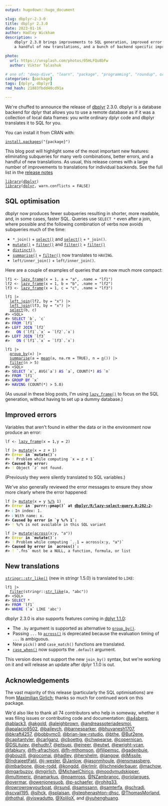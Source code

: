 ```yaml
---
output: hugodown::hugo_document

slug: dbplyr-2-3-0
title: dbplyr 2.3.0
date: 2023-01-16
author: Hadley Wickham
description: >
    dbplyr 2.3.0 brings improvements to SQL generation, improved error messages,
    a handful of new translations, and a bunch of backend specific improvements.

photo:
  url: https://unsplash.com/photos/05HLFQu8bFw
  author: Viktor Talashuk 

# one of: "deep-dive", "learn", "package", "programming", "roundup", or "other"
categories: [package] 
tags: [dplyr, dbplyr]
rmd_hash: 21883fbdd40cd91a

---
```


<!--
TODO:
* [x] Look over / edit the post's title in the yaml
* [x] Edit (or delete) the description; note this appears in the Twitter card
* [x] Pick category and tags (see existing with [`hugodown::tidy_show_meta()`](https://rdrr.io/pkg/hugodown/man/use_tidy_post.html))
* [x] Find photo & update yaml metadata
* [x] Create `thumbnail-sq.jpg`; height and width should be equal
* [x] Create `thumbnail-wd.jpg`; width should be >5x height
* [x] [`hugodown::use_tidy_thumbnails()`](https://rdrr.io/pkg/hugodown/man/use_tidy_post.html)
* [x] Add intro sentence, e.g. the standard tagline for the package
* [ ] [`usethis::use_tidy_thanks()`](https://usethis.r-lib.org/reference/use_tidy_thanks.html)
-->

We're chuffed to announce the release of [dbplyr](http://dbplyr.tidyverse.org/) 2.3.0. dbplyr is a database backend for dplyr that allows you to use a remote database as if it was a collection of local data frames: you write ordinary dplyr code and dbplyr translates it to SQL for you.

You can install it from CRAN with:

<div class="highlight">

<pre class='chroma'><code class='language-r' data-lang='r'><span><span class='nf'><a href='https://rdrr.io/r/utils/install.packages.html'>install.packages</a></span><span class='o'>(</span><span class='s'>"&#123;package&#125;"</span><span class='o'>)</span></span></code></pre>

</div>

This blog post will highlight some of the most important new features: eliminating subqueries for many verb combinations, better errors, and a handful of new translations. As usual, this release comes with a large number of improvements to translations for individual backends. See the full list in the [release notes](%7B%20github_release%20%7D)

<div class="highlight">

<pre class='chroma'><code class='language-r' data-lang='r'><span><span class='kr'><a href='https://rdrr.io/r/base/library.html'>library</a></span><span class='o'>(</span><span class='nv'><a href='https://dbplyr.tidyverse.org/'>dbplyr</a></span><span class='o'>)</span></span>
<span><span class='kr'><a href='https://rdrr.io/r/base/library.html'>library</a></span><span class='o'>(</span><span class='nv'><a href='https://dplyr.tidyverse.org'>dplyr</a></span>, warn.conflicts <span class='o'>=</span> <span class='kc'>FALSE</span><span class='o'>)</span></span></code></pre>

</div>

## SQL optimisation

dbplyr now produces fewer subqueries resulting in shorter, more readable, and, in some cases, faster SQL. Queries use `SELECT *` even after a join, where possible and the following combination of verbs now avoids subqueries much of the time:

-   `*_join()` + [`select()`](https://dplyr.tidyverse.org/reference/select.html) and [`select()`](https://dplyr.tidyverse.org/reference/select.html) + `*_join()`.
-   [`mutate()`](https://dplyr.tidyverse.org/reference/mutate.html) + [`filter()`](https://dplyr.tidyverse.org/reference/filter.html) and [`filter()`](https://dplyr.tidyverse.org/reference/filter.html) + [`filter()`](https://dplyr.tidyverse.org/reference/filter.html)
-   [`distinct()`](https://dplyr.tidyverse.org/reference/distinct.html).
-   [`summarise()`](https://dplyr.tidyverse.org/reference/summarise.html) + [`filter()`](https://dplyr.tidyverse.org/reference/filter.html) now translates to `HAVING`.
-   `left/inner_join()` + `left/inner_join()`.

Here are a couple of examples of queries that are now much more compact:

<div class="highlight">

<pre class='chroma'><code class='language-r' data-lang='r'><span><span class='nv'>lf1</span> <span class='o'>&lt;-</span> <span class='nf'><a href='https://dbplyr.tidyverse.org/reference/tbl_lazy.html'>lazy_frame</a></span><span class='o'>(</span>x <span class='o'>=</span> <span class='m'>1</span>, a <span class='o'>=</span> <span class='s'>"a"</span>, .name <span class='o'>=</span> <span class='s'>"lf1"</span><span class='o'>)</span></span>
<span><span class='nv'>lf2</span> <span class='o'>&lt;-</span> <span class='nf'><a href='https://dbplyr.tidyverse.org/reference/tbl_lazy.html'>lazy_frame</a></span><span class='o'>(</span>x <span class='o'>=</span> <span class='m'>1</span>, b <span class='o'>=</span> <span class='s'>"b"</span>, .name <span class='o'>=</span> <span class='s'>"lf2"</span><span class='o'>)</span></span>
<span><span class='nv'>lf3</span> <span class='o'>&lt;-</span> <span class='nf'><a href='https://dbplyr.tidyverse.org/reference/tbl_lazy.html'>lazy_frame</a></span><span class='o'>(</span>x <span class='o'>=</span> <span class='m'>1</span>, c <span class='o'>=</span> <span class='s'>"c"</span>, .name <span class='o'>=</span> <span class='s'>"lf3"</span><span class='o'>)</span></span>
<span></span>
<span><span class='nv'>lf1</span> <span class='o'>|&gt;</span> </span>
<span>  <span class='nf'><a href='https://dplyr.tidyverse.org/reference/mutate-joins.html'>left_join</a></span><span class='o'>(</span><span class='nv'>lf2</span>, by <span class='o'>=</span> <span class='s'>"x"</span><span class='o'>)</span> <span class='o'>|&gt;</span> </span>
<span>  <span class='nf'><a href='https://dplyr.tidyverse.org/reference/mutate-joins.html'>left_join</a></span><span class='o'>(</span><span class='nv'>lf3</span>, by <span class='o'>=</span> <span class='s'>"x"</span><span class='o'>)</span> <span class='o'>|&gt;</span> </span>
<span>  <span class='nf'><a href='https://dplyr.tidyverse.org/reference/select.html'>select</a></span><span class='o'>(</span><span class='nv'>b</span>, <span class='nv'>c</span><span class='o'>)</span></span>
<span><span class='c'>#&gt; &lt;SQL&gt;</span></span>
<span><span class='c'>#&gt; <span style='color: #0000BB;'>SELECT</span> `b`, `c`</span></span>
<span><span class='c'>#&gt; <span style='color: #0000BB;'>FROM</span> `lf1`</span></span>
<span><span class='c'>#&gt; <span style='color: #0000BB;'>LEFT JOIN</span> `lf2`</span></span>
<span><span class='c'>#&gt;   <span style='color: #0000BB;'>ON</span> (`lf1`.`x` = `lf2`.`x`)</span></span>
<span><span class='c'>#&gt; <span style='color: #0000BB;'>LEFT JOIN</span> `lf3`</span></span>
<span><span class='c'>#&gt;   <span style='color: #0000BB;'>ON</span> (`lf1`.`x` = `lf3`.`x`)</span></span>
<span></span><span></span>
<span><span class='nv'>lf1</span> <span class='o'>|&gt;</span> </span>
<span>  <span class='nf'><a href='https://dplyr.tidyverse.org/reference/group_by.html'>group_by</a></span><span class='o'>(</span><span class='nv'>x</span><span class='o'>)</span> <span class='o'>|&gt;</span> </span>
<span>  <span class='nf'><a href='https://dplyr.tidyverse.org/reference/summarise.html'>summarise</a></span><span class='o'>(</span>a <span class='o'>=</span> <span class='nf'><a href='https://rdrr.io/r/base/mean.html'>mean</a></span><span class='o'>(</span><span class='nv'>a</span>, na.rm <span class='o'>=</span> <span class='kc'>TRUE</span><span class='o'>)</span>, n <span class='o'>=</span> <span class='nf'><a href='https://dplyr.tidyverse.org/reference/context.html'>n</a></span><span class='o'>(</span><span class='o'>)</span><span class='o'>)</span> <span class='o'>|&gt;</span> </span>
<span>  <span class='nf'><a href='https://dplyr.tidyverse.org/reference/filter.html'>filter</a></span><span class='o'>(</span><span class='nv'>n</span> <span class='o'>&gt;</span> <span class='m'>5</span><span class='o'>)</span></span>
<span><span class='c'>#&gt; &lt;SQL&gt;</span></span>
<span><span class='c'>#&gt; <span style='color: #0000BB;'>SELECT</span> `x`, AVG(`a`)<span style='color: #0000BB;'> AS </span>`a`, COUNT(*)<span style='color: #0000BB;'> AS </span>`n`</span></span>
<span><span class='c'>#&gt; <span style='color: #0000BB;'>FROM</span> `lf1`</span></span>
<span><span class='c'>#&gt; <span style='color: #0000BB;'>GROUP BY</span> `x`</span></span>
<span><span class='c'>#&gt; <span style='color: #0000BB;'>HAVING</span> (COUNT(*) &gt; 5.0)</span></span>
<span></span></code></pre>

</div>

(As ususal in these blog posts, I'm using [`lazy_frame()`](https://dbplyr.tidyverse.org/reference/tbl_lazy.html) to focus on the SQL generation, without having to set up a dummy database.)

## Improved errors

Variables that aren't found in either the data or in the environment now produce an error:

<div class="highlight">

<pre class='chroma'><code class='language-r' data-lang='r'><span><span class='nv'>lf</span> <span class='o'>&lt;-</span> <span class='nf'><a href='https://dbplyr.tidyverse.org/reference/tbl_lazy.html'>lazy_frame</a></span><span class='o'>(</span>x <span class='o'>=</span> <span class='m'>1</span>,y <span class='o'>=</span> <span class='m'>2</span><span class='o'>)</span></span>
<span></span>
<span><span class='nv'>lf</span> <span class='o'>|&gt;</span> <span class='nf'><a href='https://dplyr.tidyverse.org/reference/mutate.html'>mutate</a></span><span class='o'>(</span>x <span class='o'>=</span> <span class='nv'>z</span> <span class='o'>+</span> <span class='m'>1</span><span class='o'>)</span></span>
<span><span class='c'>#&gt; <span style='color: #BBBB00; font-weight: bold;'>Error</span><span style='font-weight: bold;'> in `mutate()`:</span></span></span>
<span><span class='c'>#&gt; <span style='color: #BBBB00;'>!</span> Problem while computing `x = z + 1`</span></span>
<span><span class='c'>#&gt; <span style='font-weight: bold;'>Caused by error:</span></span></span>
<span><span class='c'>#&gt; <span style='color: #BBBB00;'>!</span> Object `z` not found.</span></span>
<span></span></code></pre>

</div>

(Previously they were silently translated to SQL variables.)

We've also generally reviewed the error messages to ensure they show more clearly where the error happened:

<div class="highlight">

<pre class='chroma'><code class='language-r' data-lang='r'><span><span class='nv'>lf</span> <span class='o'>|&gt;</span> <span class='nf'><a href='https://dplyr.tidyverse.org/reference/mutate.html'>mutate</a></span><span class='o'>(</span>x <span class='o'>=</span> <span class='nv'>y</span> <span class='o'><a href='https://rdrr.io/r/base/Arithmetic.html'>%/%</a></span> <span class='m'>1</span><span class='o'>)</span></span>
<span><span class='c'>#&gt; <span style='color: #BBBB00; font-weight: bold;'>Error</span><span style='font-weight: bold;'> in `purrr::pmap()` at </span><a href='file:///Users/hadleywickham/Documents/dplyr/dbplyr/R/lazy-select-query.R'><span style='font-weight: bold;'>dbplyr/R/lazy-select-query.R:282:2</span></a><span style='font-weight: bold;'>:</span></span></span>
<span><span class='c'>#&gt; <span style='color: #00BBBB;'>ℹ</span> In index: 1.</span></span>
<span><span class='c'>#&gt; <span style='color: #00BBBB;'>ℹ</span> With name: x.</span></span>
<span><span class='c'>#&gt; <span style='font-weight: bold;'>Caused by error in `y %/% 1`:</span></span></span>
<span><span class='c'>#&gt; <span style='color: #BBBB00;'>!</span> %/% is not available in this SQL variant</span></span>
<span></span><span></span>
<span><span class='nv'>lf</span> <span class='o'>|&gt;</span> <span class='nf'><a href='https://dplyr.tidyverse.org/reference/mutate.html'>mutate</a></span><span class='o'>(</span><span class='nf'><a href='https://dplyr.tidyverse.org/reference/across.html'>across</a></span><span class='o'>(</span><span class='nv'>x</span><span class='o'>:</span><span class='nv'>y</span>, <span class='s'>"a"</span><span class='o'>)</span><span class='o'>)</span></span>
<span><span class='c'>#&gt; <span style='color: #BBBB00; font-weight: bold;'>Error</span><span style='font-weight: bold;'> in `mutate()`:</span></span></span>
<span><span class='c'>#&gt; <span style='color: #BBBB00;'>!</span> Problem while computing `..1 = across(x:y, "a")`</span></span>
<span><span class='c'>#&gt; <span style='font-weight: bold;'>Caused by error in `across()`:</span></span></span>
<span><span class='c'>#&gt; <span style='color: #BBBB00;'>!</span> `.fns` must be a NULL, a function, formula, or list</span></span>
<span></span></code></pre>

</div>

## New translations

[`stringr::str_like()`](https://stringr.tidyverse.org/reference/str_like.html) (new in stringr 1.5.0) is translated to `LIKE`:

<div class="highlight">

<pre class='chroma'><code class='language-r' data-lang='r'><span><span class='nv'>lf1</span> <span class='o'>|&gt;</span> </span>
<span>  <span class='nf'><a href='https://dplyr.tidyverse.org/reference/filter.html'>filter</a></span><span class='o'>(</span><span class='nf'>stringr</span><span class='nf'>::</span><span class='nf'><a href='https://stringr.tidyverse.org/reference/str_like.html'>str_like</a></span><span class='o'>(</span><span class='nv'>a</span>, <span class='s'>"abc"</span><span class='o'>)</span><span class='o'>)</span></span>
<span><span class='c'>#&gt; &lt;SQL&gt;</span></span>
<span><span class='c'>#&gt; <span style='color: #0000BB;'>SELECT</span> *</span></span>
<span><span class='c'>#&gt; <span style='color: #0000BB;'>FROM</span> `lf1`</span></span>
<span><span class='c'>#&gt; <span style='color: #0000BB;'>WHERE</span> (`a` LIKE 'abc')</span></span>
<span></span></code></pre>

</div>

dbplyr 2.3.0 is also supports features coming in [dplyr 1.1.0](https://www.tidyverse.org/blog/2022/11/dplyr-1-1-0-is-coming-soon/):

-   The `.by` argument is supported as alternative to [`group_by()`](https://dplyr.tidyverse.org/reference/group_by.html).
-   Passing `...` to [`across()`](https://dplyr.tidyverse.org/reference/across.html) is deprecated because the evaluation timing of `...` is ambiguous.
-   New `pick()` and `case_match()` functions are translated.
-   [`case_when()`](https://dplyr.tidyverse.org/reference/case_when.html) now supports the `.default` argument.

This version does not support the new `join_by()` syntax, but we're working on it and will release an update after dplyr 1.1.0 is out.

## Acknowledgements

The vast majority of this release (particularly the SQL optimisations) are from [Maximilian Girlich](https://github.com/mgirlich); thanks so much for continued work on this package.

We'd also like to thank all 74 contributors who help in someway, whether it was filing issues or contributing code and documentation: [@a4sberg](https://github.com/a4sberg), [@ablack3](https://github.com/ablack3), [@akgold](https://github.com/akgold), [@aleighbrown](https://github.com/aleighbrown), [@andreassoteriadesmoj](https://github.com/andreassoteriadesmoj), [@apalacio9502](https://github.com/apalacio9502), [@baileych](https://github.com/baileych), [@barnesparker](https://github.com/barnesparker), [@bhuvanesh1707](https://github.com/bhuvanesh1707), [@bkraft4257](https://github.com/bkraft4257), [@bobbymc0](https://github.com/bobbymc0), [@brian-law-rstudio](https://github.com/brian-law-rstudio), [@bthe](https://github.com/bthe), [@But2ene](https://github.com/But2ene), [@capitantyler](https://github.com/capitantyler), [@carlganz](https://github.com/carlganz), [@cboettig](https://github.com/cboettig), [@chwpearse](https://github.com/chwpearse), [@copernican](https://github.com/copernican), [@DSLituiev](https://github.com/DSLituiev), [@ehudtr7](https://github.com/ehudtr7), [@eitsupi](https://github.com/eitsupi), [@ejneer](https://github.com/ejneer), [@eutwt](https://github.com/eutwt), [@ewright-vcan](https://github.com/ewright-vcan), [@fabkury](https://github.com/fabkury), [@fh-afrachioni](https://github.com/fh-afrachioni), [@fh-mthomson](https://github.com/fh-mthomson), [@filipemsc](https://github.com/filipemsc), [@gadenbuie](https://github.com/gadenbuie), [@gbouzill](https://github.com/gbouzill), [@giocomai](https://github.com/giocomai), [@hadley](https://github.com/hadley), [@hershelm](https://github.com/hershelm), [@iangow](https://github.com/iangow), [@iMissile](https://github.com/iMissile), [@IndrajeetPatil](https://github.com/IndrajeetPatil), [@j-wester](https://github.com/j-wester), [@Janlow](https://github.com/Janlow), [@jasonmhoule](https://github.com/jasonmhoule), [@jensmassberg](https://github.com/jensmassberg), [@jmbarbone](https://github.com/jmbarbone), [@joe-rodd](https://github.com/joe-rodd), [@kongdd](https://github.com/kongdd), [@krlmlr](https://github.com/krlmlr), [@lschneiderbauer](https://github.com/lschneiderbauer), [@machow](https://github.com/machow), [@mgarbuzov](https://github.com/mgarbuzov), [@mgirlich](https://github.com/mgirlich), [@MichaelChirico](https://github.com/MichaelChirico), [@moodymudskipper](https://github.com/moodymudskipper), [@multimeric](https://github.com/multimeric), [@namarkus](https://github.com/namarkus), [@noamross](https://github.com/noamross), [@NZambranoc](https://github.com/NZambranoc), [@oriolarques](https://github.com/oriolarques), [@overmar](https://github.com/overmar), [@owenjonesuob](https://github.com/owenjonesuob), [@p-schaefer](https://github.com/p-schaefer), [@rohitg33](https://github.com/rohitg33), [@rowrowrowyourboat](https://github.com/rowrowrowyourboat), [@rsund](https://github.com/rsund), [@samssann](https://github.com/samssann), [@samterfa](https://github.com/samterfa), [@schradj](https://github.com/schradj), [@scvail195](https://github.com/scvail195), [@slhck](https://github.com/slhck), [@splaisan](https://github.com/splaisan), [@stephenashton-dhsc](https://github.com/stephenashton-dhsc), [@ThomasMorland](https://github.com/ThomasMorland), [@thothal](https://github.com/thothal), [@viswaduttp](https://github.com/viswaduttp), [@XoliloX](https://github.com/XoliloX), and [@yuhenghuang](https://github.com/yuhenghuang).

